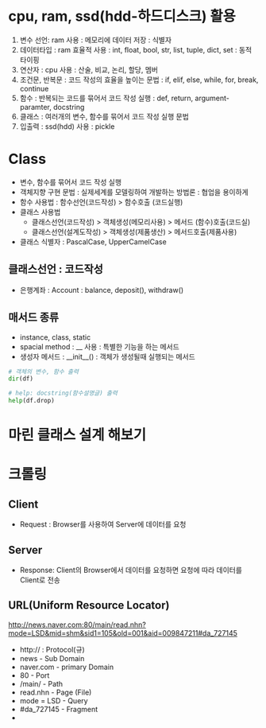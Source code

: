 
# cpu, ram, ssd(hdd-하드디스크) 활용
1. 변수 선언: ram 사용 : 메모리에 데이터 저장 : 식별자
2. 데이터타입 : ram 효율적 사용 : int, float, bool, str, list, tuple, dict, set : 동적 타이핑
3. 연산자 :  cpu 사용 : 산술, 비교, 논리, 할당, 멤버
4. 조건문, 반복문 : 코드 작성의 효율을 높이는 문법 : if, elif, else, while, for, break, continue
5. 함수 : 반복되는 코드를 묶어서 코드 작성 실행 : def, return, argument-paramter, docstring
6. 클래스 : 여러개의 변수, 함수를 묶어서 코드 작성 실행 문법
7. 입출력 : ssd(hdd) 사용 : pickle



# Class
- 변수, 함수를 묶어서 코드 작성 실행
- 객체지향 구현 문법 : 실제세계를 모델링하여 개발하는 방법론 : 협업을 용이하게
- 함수 사용법 : 함수선언(코드작성) > 함수호출 (코드실행)
- 클래스 사용법
	- 클래스선언(코드작성) > 객체생성(메모리사용) > 메서드 (함수)호출(코드실)
	- 클래스선언(설계도작성) > 객체생성(제품생산) > 메서드호출(제품사용)
- 클래스 식별자 : PascalCase, UpperCamelCase

## 클래스선언 : 코드작성
- 은행계좌 : Account : balance, deposit(), withdraw()


## 매서드 종류
- instance, class, static
- spacial method : __ 사용 : 특별한 기능을 하는 메서드
- 생성자 메서드 : \_\_init\_\_() : 객체가 생성될때 실행되는 메서드


```python
# 객체의 변수, 함수 출력
dir(df)

# help: docstring(함수설명글) 출력
help(df.drop)
```

# 마린 클래스 설계 해보기


# 크롤링

##  Client
- Request : Browser를 사용하여 Server에 데이터를 요청

## Server
- Response: Client의 Browser에서 데이터를 요청하면 요청에 따라 데이터를 Client로 전송

## URL(Uniform Resource Locator)

http://news.naver.com:80/main/read.nhn?mode=LSD&mid=shm&sid1=105&old=001&aid=009847211#da_727145
- http:// : Protocol(규)
- news - Sub Domain
- naver.com - primary Domain
- 80 - Port
- /main/ - Path
- read.nhn - Page (File)
- mode = LSD - Query
- \#da_727145 - Fragment
- 